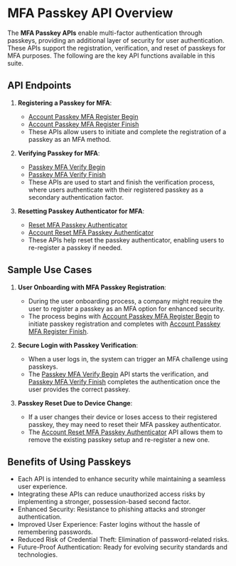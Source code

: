 # MFA Passkey API Overview

The **MFA Passkey APIs** enable multi-factor authentication through passkeys, providing an additional layer of security for user authentication. These APIs support the registration, verification, and reset of passkeys for MFA purposes. The following are the key API functions available in this suite.

## API Endpoints

1. **Registering a Passkey for MFA**:
   - [Account Passkey MFA Register Begin](/api/v2/customer-identity-api/multi-factor-authentication/passkey/account-passkey-mfa-register-begin/)
   - [Account Passkey MFA Register Finish](/api/v2/customer-identity-api/multi-factor-authentication/passkey/account-passkey-mfa-register-finish/)
   - These APIs allow users to initiate and complete the registration of a passkey as an MFA method.

2. **Verifying Passkey for MFA**:
   - [Passkey MFA Verify Begin](/api/v2/customer-identity-api/multi-factor-authentication/passkey/passkey-mfa-verify-begin/)
   - [Passkey MFA Verify Finish](/api/v2/customer-identity-api/multi-factor-authentication/passkey/passkey-mfa-verify-finish/)
   - These APIs are used to start and finish the verification process, where users authenticate with their registered passkey as a secondary authentication factor.

3. **Resetting Passkey Authenticator for MFA**:
   - [Reset MFA Passkey Authenticator](/api/v2/customer-identity-api/multi-factor-authentication/passkey/reset-mfa-passkey-authenticator/)
   - [Account Reset MFA Passkey Authenticator](/api/v2/customer-identity-api/multi-factor-authentication/passkey/account-reset-mfa-passkey-authenticator/)
   - These APIs help reset the passkey authenticator, enabling users to re-register a passkey if needed.

## Sample Use Cases

1. **User Onboarding with MFA Passkey Registration**:
   - During the user onboarding process, a company might require the user to register a passkey as an MFA option for enhanced security.
   - The process begins with [Account Passkey MFA Register Begin](/api/v2/customer-identity-api/multi-factor-authentication/passkey/account-passkey-mfa-register-begin/) to initiate passkey registration and completes with [Account Passkey MFA Register Finish](/api/v2/customer-identity-api/multi-factor-authentication/passkey/account-passkey-mfa-register-finish/).

2. **Secure Login with Passkey Verification**:
   - When a user logs in, the system can trigger an MFA challenge using passkeys.
   - The [Passkey MFA Verify Begin](/api/v2/customer-identity-api/multi-factor-authentication/passkey/passkey-mfa-verify-begin/) API starts the verification, and [Passkey MFA Verify Finish](/api/v2/customer-identity-api/multi-factor-authentication/passkey/passkey-mfa-verify-finish/) completes the authentication once the user provides the correct passkey.

3. **Passkey Reset Due to Device Change**:
   - If a user changes their device or loses access to their registered passkey, they may need to reset their MFA passkey authenticator.
   - The [Account Reset MFA Passkey Authenticator](/api/v2/customer-identity-api/multi-factor-authentication/passkey/account-reset-mfa-passkey-authenticator/) API allows them to remove the existing passkey setup and re-register a new one.

## Benefits of Using Passkeys

- Each API is intended to enhance security while maintaining a seamless user experience.
- Integrating these APIs can reduce unauthorized access risks by implementing a stronger, possession-based second factor.
- Enhanced Security: Resistance to phishing attacks and stronger authentication.
- Improved User Experience: Faster logins without the hassle of remembering passwords.
- Reduced Risk of Credential Theft: Elimination of password-related risks.
- Future-Proof Authentication: Ready for evolving security standards and technologies.

